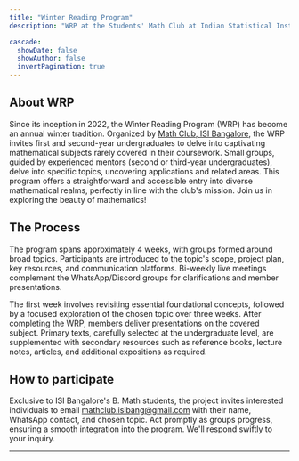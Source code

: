 ```yaml
---
title: "Winter Reading Program"
description: "WRP at the Students' Math Club at Indian Statistical Institute, Bangalore."

cascade:
  showDate: false
  showAuthor: false
  invertPagination: true
---
```




## About WRP

Since its inception in 2022, the Winter Reading Program (WRP) has become an annual winter tradition. Organized by [Math Club, ISI Bangalore](/), the WRP invites first and second-year undergraduates to delve into captivating mathematical subjects rarely covered in their coursework. Small groups, guided by experienced mentors (second or third-year undergraduates), delve into specific topics, uncovering applications and related areas. This program offers a straightforward and accessible entry into diverse mathematical realms, perfectly in line with the club's mission. Join us in exploring the beauty of mathematics!

## The Process

The program spans approximately 4 weeks, with groups formed around broad topics. Participants are introduced to the topic's scope, project plan, key resources, and communication platforms. Bi-weekly live meetings complement the WhatsApp/Discord groups for clarifications and member presentations.

The first week involves revisiting essential foundational concepts, followed by a focused exploration of the chosen topic over three weeks. After completing the WRP, members deliver presentations on the covered subject. Primary texts, carefully selected at the undergraduate level, are supplemented with secondary resources such as reference books, lecture notes, articles, and additional expositions as required.

## How to participate

Exclusive to ISI Bangalore's B. Math students, the project invites interested individuals to email <mathclub.isibang@gmail.com> with their name, WhatsApp contact, and chosen topic. Act promptly as groups progress, ensuring a smooth integration into the program. We'll respond swiftly to your inquiry.

---
